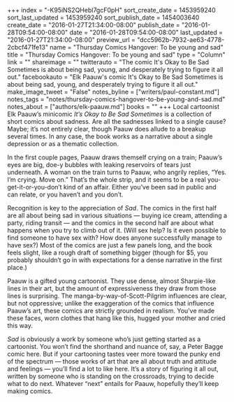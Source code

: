 +++
index = "-K95iNS2QHebl7gcF0pH"
sort_create_date = 1453959240
sort_last_updated = 1453959240
sort_publish_date = 1454003640
create_date = "2016-01-27T21:34:00-08:00"
publish_date = "2016-01-28T09:54:00-08:00"
date = "2016-01-28T09:54:00-08:00"
last_updated = "2016-01-27T21:34:00-08:00"
preview_url = "dcc5962b-7932-ae63-4778-2cbcf471fe13"
name = "Thursday Comics Hangover: To be young and sad"
title = "Thursday Comics Hangover: To be young and sad"
type = "Column"
link = ""
shareimage = ""
twitterauto = "The comic It's Okay to Be Sad Sometimes is about being sad, young, and desperately trying to figure it all out."
facebookauto = "Elk Paauw's comic It's Okay to Be Sad Sometimes is about being sad, young, and desperately trying to figure it all out."
make_image_tweet = "False"
notes_byline = ["writers/paul-constant.md"]
notes_tags = "notes/thursday-comics-hangover-to-be-young-and-sad.md"
notes_about = ["authors/elk-paauw.md"]
books = ""
+++
Local cartoonist Elk Paauw’s minicomic *It’s Okay to Be Sad Sometimes* is a collection of short comics about sadness. Are all the sadnesses linked to a single cause? Maybe; it’s not entirely clear, though Paauw does allude to a breakup several times. In any case, the book works as a narrative about a single depression or as a thematic collection. 

In the first couple pages, Paauw draws themself crying on a train; Paauw’s eyes are big, doe-y bubbles with leaking reservoirs of tears just underneath. A woman on the train turns to Paauw, who angrily replies, “Yes. I’m crying. Move on.” That’s the whole strip, and it seems to be a real you-get-it-or-you-don’t kind of an affair. Either you’ve been sad in public and can relate, or you haven’t and you don’t. 

Recognition is key to the appreciation of *Sad*. The comics in the first half are all about being sad in various situations — buying ice cream, attending a party, riding transit — and the comics in the second half are about what happens when you try to climb out of it. (Will sex help? Is it even possible to find someone to have sex with? How does anyone successfully manage to have sex?) Most of the comics are just a few panels long, and the book feels slight, like a rough draft of something bigger (though for $5, you probably shouldn’t go in with expectations for a dense narrative in the first place.)

Paauw is a gifted young cartoonist. They use dense, almost Sharpie-like lines in their art, but the amount of expressiveness they draw from those lines is surprising. The manga-by-way-of-Scott-Pilgrim influences are clear, but not oppressive; unlike the exaggeration of the comics that influence Paauw’s art, these comics are strictly grounded in realism. You’ve made these faces, worn clothes that hang like this, hugged your mother and cried this way.

*Sad* is obviously a work by someone who’s just getting started as a cartoonist. You won’t find the shorthand and nuance of, say, a Peter Bagge comic here. But if your cartooning tastes veer more toward the punky end of the spectrum — those works of art that are all about truth and attitude and feelings — you’ll find a lot to like here. It’s a story of figuring it all out, written by someone who is standing on the crossroads, trying to decide what to do next. Whatever “next” entails for Paauw, hopefully they’ll keep making comics.